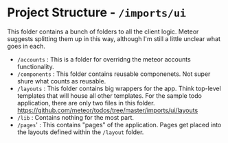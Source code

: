 # Project Structure - `/imports/ui`

This folder contains a bunch of folders to all the client logic. Meteor suggests splitting them up in this way, although I'm still a little unclear what goes in each.

- `/accounts` : This is a folder for overridng the meteor accounts functionality. 
- `/components` : This folder contains reusable componenets. Not super shure what counts as reusable.
- `/layouts` : This folder contains big wrappers for the app. Think top-level templates that will house all other templates. For the sample todo application, there are only two files in this folder. https://github.com/meteor/todos/tree/master/imports/ui/layouts
- `/lib` : Contains nothing for the most part. 
- `/pages`' : This contains "pages" of the application. Pages get placed into the layouts defined within the `/layout` folder. 